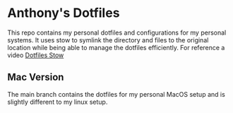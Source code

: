 # Anthony's Dotfiles
This repo contains my personal dotfiles and configurations for my personal systems.
It uses stow to symlink the directory and files to the original location while being
able to manage the dotfiles efficiently. For reference a video [Dotfiles Stow](https://www.youtube.com/watch?v=y6XCebnB9gs)

## Mac Version
The main branch contains the dotfiles for my personal MacOS setup and is slightly
different to my linux setup.
